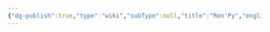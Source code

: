 ```yaml
---
{"dg-publish":true,"type":"wiki","subType":null,"title":"Ren'Py","englishTitle":"Ren'Py","year":"","dataSource":"Wikipedia API","url":"https://en.wikipedia.org/wiki/Ren%27Py","id":17474146,"wikiUrl":"https://en.wikipedia.org/wiki/Ren%27Py","lastUpdated":"07/02/2023","length":17843,"tags":["mediaDB/wiki"],"permalink":"/resources/wik-is/ren-py/","dgPassFrontmatter":true,"noteIcon":"3","created":"2023-11-14T21:08:34.004+05:30","updated":"2023-12-12T23:35:01.195+05:30"}
---
```


